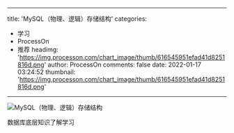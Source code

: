 
---
title: 'MySQL（物理、逻辑）存储结构'
categories: 
 - 学习
 - ProcessOn
 - 推荐
headimg: 'https://img.processon.com/chart_image/thumb/616545951efad41d8251816d.png'
author: ProcessOn
comments: false
date: 2022-01-17 03:24:52
thumbnail: 'https://img.processon.com/chart_image/thumb/616545951efad41d8251816d.png'
---

<div>   
<img class="thumb" alt="MySQL（物理、逻辑）存储结构" src="https://img.processon.com/chart_image/thumb/616545951efad41d8251816d.png" referrerpolicy="no-referrer">
<p>数据库底层知识了解学习</p>  
</div>
            